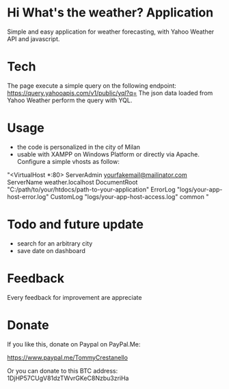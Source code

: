 # Hi What's the weather? Application

Simple and easy application for weather forecasting, with Yahoo Weather API and javascript.

# Tech

The page execute a simple query on the following endpoint: https://query.yahooapis.com/v1/public/yql?q=
The json data loaded from Yahoo Weather perform the query with YQL.

# Usage

- the code is personalized in the city of Milan 
- usable with XAMPP on Windows Platform or directly via Apache. Configure a simple vhosts as follow:

"<VirtualHost *:80>
    ServerAdmin yourfakemail@mailinator.com
	ServerName weather.localhost
    DocumentRoot "C:/path/to/your/htdocs/path-to-your-application"
    ErrorLog "logs/your-app-host-error.log"
    CustomLog "logs/your-app-host-access.log" common
</VirtualHost>"

# Todo and future update

 - search for an arbitrary city
 - save date on dashboard

# Feedback 
Every feedback for improvement are appreciate

# Donate
If you like this, donate on Paypal on PayPal.Me: 

https://www.paypal.me/TommyCrestanello

Or you can donate to this BTC address: 1DjHP57CUgV81dzTWvrGKeC8Nzbu3zriHa
